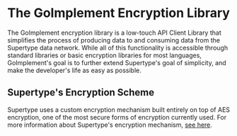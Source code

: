# The GoImplement Encryption Library

The GoImplement encryption library is a low-touch API Client Library that simplifies the process of producing data to and consuming data from the Supertype data network. While all of this functionality is accessible through standard libraries or basic encryption libraries for most languages, GoImplement's goal is to further extend Supertype's goal of simplicity, and make the developer's life as easy as possible.

## Supertype's Encryption Scheme

Supertype uses a custom encryption mechanism built entirely on top of AES encryption, one of the most secure forms of encryption currently used. For more information about Supertype's encryption mechanism, [see here](https://github.com/super-type/supertype).
